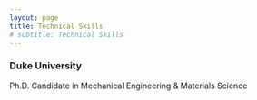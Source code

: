 ```yaml
---
layout: page
title: Technical Skills
# subtitle: Technical Skills
---
```



### Duke University

Ph.D. Candidate in Mechanical Engineering & Materials Science

